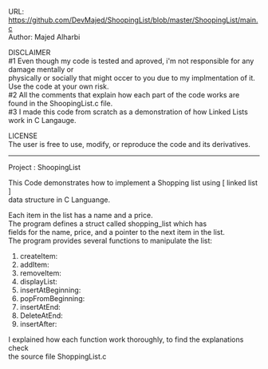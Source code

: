 URL: https://github.com/DevMajed/ShoopingList/blob/master/ShoopingList/main.c  
Author: Majed Alharbi  

DISCLAIMER  
#1 Even though my code is tested and aproved, i'm not responsible for any damage mentally or  
   physically or socially that might occer to you due to my implmentation of it.  
   Use the code at your own risk.  
#2 All the comments that explain how each part of the code works are found in the ShoopingList.c file.  
#3 I made this code from scratch as a demonstration of how Linked Lists work in C Langauge.  

LICENSE  
The user is free to use, modify, or reproduce the code and its derivatives.  


------------------------------------------------------------------------------




Project : ShoopingList  

This Code demonstrates how to implement a Shopping list using [ linked list ]  
data structure in C Languange.  

Each item in the list has a name and a price.  
The program defines a struct called shopping_list which has  
fields for the name, price, and a pointer to the next item in the list.  
The program provides several functions to manipulate the list:  

1. createItem:  
2. addItem:
3. removeItem:
4. displayList:
5. insertAtBeginning:  
6. popFromBeginning:  
7. insertAtEnd:  
8. DeleteAtEnd:  
9. insertAfter:  

I explained how each function work thoroughly, to find the explanations check  
the source file ShoppingList.c  
